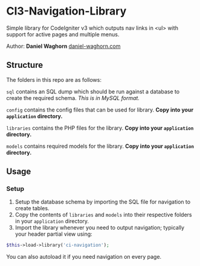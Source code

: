# CI3-Navigation-Library
Simple library for CodeIgniter v3 which outputs nav links in &lt;ul&gt; with support for active pages and multiple menus.

Author: **Daniel Waghorn**
[daniel-waghorn.com](https://www.daniel-waghorn.com)

## Structure
The folders in this repo are as follows:

`sql` contains an SQL dump which should be run against a database to create the required schema. *This is in MySQL format.*

`config` contains the config files that can be used for library. **Copy into your `application` directory.**

`libraries` contains the PHP files for the library. **Copy into your `application` directory.**

`models` contains required models for the library. **Copy into your `application` directory.**

## Usage
### Setup
1. Setup the database schema by importing the SQL file for navigation to create tables.
2. Copy the contents of `libraries` and `models` into their respective folders in your `application` directory.
3. Import the library whenever you need to output navigation; typically your header partial view using:
```php
$this->load->library('ci-navigation');
```
You can also autoload it if you need navigation on every page.